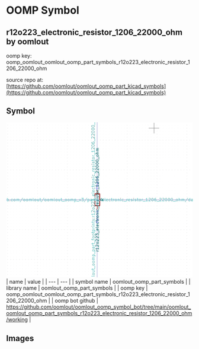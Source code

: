 # OOMP Symbol  
## r12o223_electronic_resistor_1206_22000_ohm  by oomlout  
  
oomp key: oomp_oomlout_oomlout_oomp_part_symbols_r12o223_electronic_resistor_1206_22000_ohm  
  
source repo at: [https://github.com/oomlout/oomlout_oomp_part_kicad_symbols](https://github.com/oomlout/oomlout_oomp_part_kicad_symbols)  
## Symbol  
  
[![working.png](working_600.png)](working.png)  
| name | value | 
| --- | --- | 
| symbol name | oomlout_oomp_part_symbols | 
| library name | oomlout_oomp_part_symbols | 
| oomp key | oomp_oomlout_oomlout_oomp_part_symbols_r12o223_electronic_resistor_1206_22000_ohm | 
| oomp bot github | https://github.com/oomlout/oomlout_oomp_symbol_bot/tree/main/oomlout_oomlout_oomp_part_symbols_r12o223_electronic_resistor_1206_22000_ohm/working | 
## Images  
